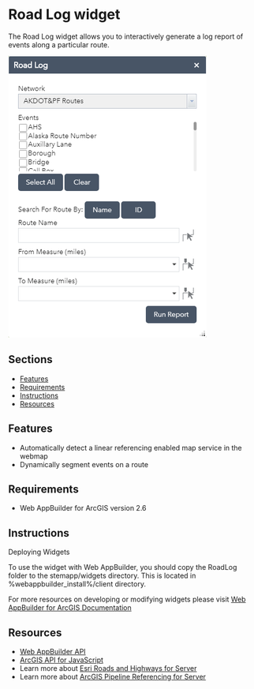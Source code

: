# Road Log widget
The Road Log widget allows you to interactively generate a log report of events along a particular route.

![Image of Overlay Events widget](./screenshots/widgetScreenshotName.png)

## Sections

* [Features](#features)
* [Requirements](#requirements)
* [Instructions](#instructions)
* [Resources](#resources)

## Features

* Automatically detect a linear referencing enabled map service in the webmap
* Dynamically segment events on a route

## Requirements

* Web AppBuilder for ArcGIS version 2.6

## Instructions
Deploying Widgets

To use the widget with Web AppBuilder, you should copy the RoadLog folder to the stemapp/widgets directory. This is located in %webappbuilder_install%/client directory.

For more resources on developing or modifying widgets please visit
[Web AppBuilder for ArcGIS Documentation](https://developers.arcgis.com/web-appbuilder/)

## Resources

* [Web AppBuilder API](https://developers.arcgis.com/web-appbuilder/api-reference/css-framework.htm)
* [ArcGIS API for JavaScript](https://developers.arcgis.com/javascript/)
* Learn more about [Esri Roads and Highways for Server](https://server.arcgis.com/en/roads-highways/)
* Learn more about [ArcGIS Pipeline Referencing for Server](https://server.arcgis.com/en/pipeline-referencing/)